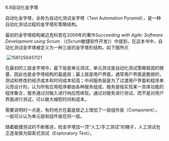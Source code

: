 6.8自动化金字塔

自动化金字塔，全称为自动化测试金字塔（Test Automation Pyramid），是一种自动化测试过程的金字塔形策略结构。

最初的金字塔结构被迈克科恩在2009年的著作*Succeeding with Agile: Software Development using Scrum* （《Scrum敏捷软件开发》）中提到，在这本书中，自动化测试金字塔被定义为一种三层的金字塔形结构，如下图所示

​                                                  ![1561256451121](C:\Users\gc.zhou\AppData\Roaming\Typora\typora-user-images\1561256451121.png)

在最初的三层金字塔中，最下层是单元测试，单元测试是自动化测试策略稳固的根基，因此也是金字塔结构的最底层；最上层是用户界面，通常用户界面是脆弱的，测试和修改的经济成本和时间成本较高；中间服务层是为了过渡用户界面和程序单元而设计的，认为所有应用程序都由各种服务组成，服务是指实现某一具体功能的程序集合，服务通过对输入进行响应而体现。通过对服务进行测试，而不是对用户界面进行测试，可以极大缩短时间和成本。

需要说明的一点是，有的地方在最底层之上增加了一层组件层（Component），一般可以认为单元层和组件层在同一层。

随着敏捷测试的不断推进，给金字塔加一顶“人工/手工测试”的帽子，人工测试也正逐渐换为探索式测试（Exploratory Test）。